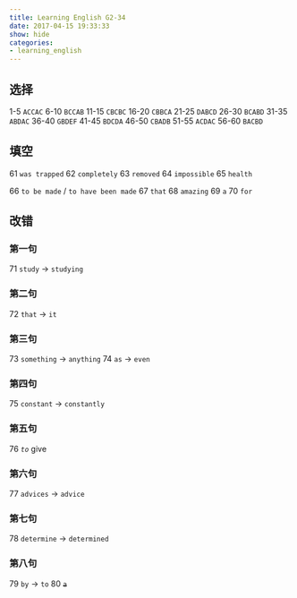 ```yaml
---
title: Learning English G2-34
date: 2017-04-15 19:33:33
show: hide
categories:
- learning_english
---
```


## 选择

1-5 `ACCAC`      6-10 `BCCAB`     11-15 `CBCBC`
16-20 `CBBCA`    21-25 `DABCD`    26-30 `BCABD`
31-35 `ABDAC`    36-40 `GBDEF`    41-45 `BDCDA`
46-50 `CBADB`    51-55 `ACDAC`    56-60 `BACBD`
<!-- more -->

## 填空

61 `was trapped`
62 `completely`
63 `removed`
64 `impossible`
65 `health`

66 `to be made` / `to have been made`
67 `that`
68 `amazing`
69 `a`
70 `for`

## 改错

### 第一句

71 `study` -> `studying`

### 第二句

72 `that` -> `it`

### 第三句

73 `something` -> `anything`
74 `as` -> `even`

### 第四句

75 `constant` -> `constantly`

### 第五句

76 *`to`* give

### 第六句

77 `advices` -> `advice`

### 第七句

78 `determine` -> `determined`

### 第八句

79 `by` -> `to`
80 ~~`a`~~
